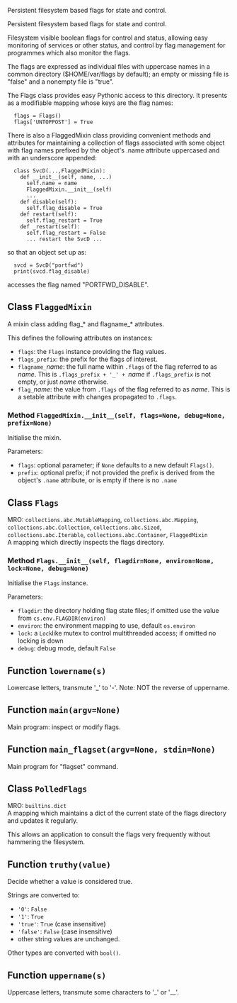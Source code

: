Persistent filesystem based flags for state and control.


Persistent filesystem based flags for state and control.

Filesystem visible boolean flags
for control and status,
allowing easy monitoring of services or other status,
and control by flag management
for programmes which also monitor the flags.

The flags are expressed as individual files with uppercase names
in a common directory ($HOME/var/flags by default);
an empty or missing file is "false"
and a nonempty file is "true".

The Flags class provides easy Pythonic access to this directory.
It presents as a modifiable mapping whose keys are the flag names:

      flags = Flags()
      flags['UNTOPPOST'] = True

There is also a FlaggedMixin class providing convenient methods and attributes
for maintaining a collection of flags associated with some object
with flag names prefixed by the object's .name attribute
uppercased and with an underscore appended:

      class SvcD(...,FlaggedMixin):
        def __init__(self, name, ...)
          self.name = name
          FlaggedMixin.__init__(self)
          ...
        def disable(self):
          self.flag_disable = True
        def restart(self):
          self.flag_restart = True
        def _restart(self):
          self.flag_restart = False
          ... restart the SvcD ...

so that an object set up as:

      svcd = SvcD("portfwd")
      print(svcd.flag_disable)

accesses the flag named "PORTFWD_DISABLE".

## Class `FlaggedMixin`

A mixin class adding flag_* and flagname_* attributes.

 This defines the following attributes on instances:
 * `flags`: the `Flags` instance providing the flag values.
 * `flags_prefix`: the prefix for the flags of interest.
 * `flagname_`*name*: the full name within `.flags`
   of the flag referred to as *name*.
   This is `.flags_prefix + '_' + `*name*
   if `.flags_prefix` is not empty,
   or just *name* otherwise.
* `flag_`*name*: the value from `.flags`
   of the flag referred to as *name*.
   This is a setable attribute
   with changes propagated to `.flags`.

### Method `FlaggedMixin.__init__(self, flags=None, debug=None, prefix=None)`

Initialise the mixin.

Parameters:
* `flags`: optional parameter;
  if `None` defaults to a new default `Flags()`.
* `prefix`: optional prefix;
  if not provided the prefix is derived
  from the object's `.name` attribute,
  or is empty if there is no `.name`

## Class `Flags`

MRO: `collections.abc.MutableMapping`, `collections.abc.Mapping`, `collections.abc.Collection`, `collections.abc.Sized`, `collections.abc.Iterable`, `collections.abc.Container`, `FlaggedMixin`  
A mapping which directly inspects the flags directory.

### Method `Flags.__init__(self, flagdir=None, environ=None, lock=None, debug=None)`

Initialise the `Flags` instance.

Parameters:
* `flagdir`: the directory holding flag state files;
  if omitted use the value from `cs.env.FLAGDIR(environ)`
* `environ`: the environment mapping to use,
  default `os.environ`
* `lock`: a `Lock`like mutex to control multithreaded access;
  if omitted no locking is down
* `debug`: debug mode, default `False`

## Function `lowername(s)`

Lowercase letters, transmute '_' to '-'. Note: NOT the reverse of uppername.

## Function `main(argv=None)`

Main program: inspect or modify flags.

## Function `main_flagset(argv=None, stdin=None)`

Main program for "flagset" command.

## Class `PolledFlags`

MRO: `builtins.dict`  
A mapping which maintains a dict of the current state of the flags directory
and updates it regularly.

This allows an application to consult the flags very frequently
without hammering the filesystem.

## Function `truthy(value)`

Decide whether a value is considered true.

Strings are converted to:
* `'0'`: `False`
* `'1'`: `True`
* `'true'`: `True` (case insensitive)
* `'false'`: `False` (case insensitive)
* other string values are unchanged.

Other types are converted with `bool()`.

## Function `uppername(s)`

Uppercase letters, transmute some characters to '_' or '__'.
